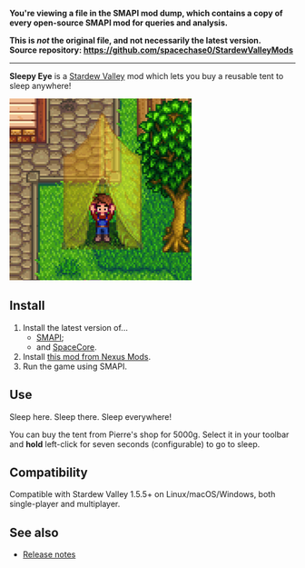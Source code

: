 **You're viewing a file in the SMAPI mod dump, which contains a copy of every open-source SMAPI mod
for queries and analysis.**

**This is _not_ the original file, and not necessarily the latest version.**  
**Source repository: https://github.com/spacechase0/StardewValleyMods**

----

**Sleepy Eye** is a [Stardew Valley](http://stardewvalley.net/) mod which lets you buy a reusable
tent to sleep anywhere!

![](screenshot.png)

## Install
1. Install the latest version of...
   * [SMAPI](https://smapi.io);
   * and [SpaceCore](https://www.nexusmods.com/stardewvalley/mods/1348).
2. Install [this mod from Nexus Mods](http://www.nexusmods.com/stardewvalley/mods/1152).
3. Run the game using SMAPI.

## Use
Sleep here. Sleep there. Sleep everywhere!

You can buy the tent from Pierre's shop for 5000g. Select it in your toolbar and **hold** left-click
for seven seconds (configurable) to go to sleep.

## Compatibility
Compatible with Stardew Valley 1.5.5+ on Linux/macOS/Windows, both single-player and multiplayer.

## See also
* [Release notes](release-notes.md)

